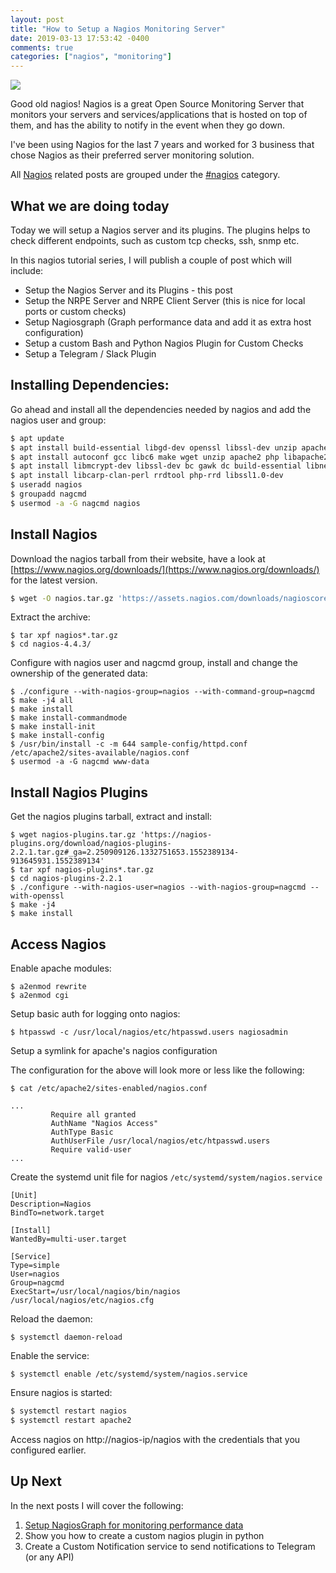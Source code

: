 ```yaml
---
layout: post
title: "How to Setup a Nagios Monitoring Server"
date: 2019-03-13 17:53:42 -0400
comments: true
categories: ["nagios", "monitoring"]
---
```


![](https://user-images.githubusercontent.com/567298/54547916-65f26680-49af-11e9-8d42-e27c57ef8e2e.png)


Good old nagios! Nagios is a great Open Source Monitoring Server that monitors your servers and services/applications that is hosted on top of them, and has the ability to notify in the event when they go down.

I've been using Nagios for the last 7 years and worked for 3 business that chose Nagios as their preferred server monitoring solution.

All [Nagios](https://blog.ruanbekker.com/blog/categories/nagios/) related posts are grouped under the [#nagios](https://blog.ruanbekker.com/blog/categories/nagios/) category.

## What we are doing today

Today we will setup a Nagios server and its plugins. The plugins helps to check different endpoints, such as custom tcp checks, ssh, snmp etc. 

In this nagios tutorial series, I will publish a couple of post which will include:

* Setup the Nagios Server and its Plugins - this post
* Setup the NRPE Server and NRPE Client Server (this is nice for local ports or custom checks)
* Setup Nagiosgraph (Graph performance data and add it as extra host configuration)
* Setup a custom Bash and Python Nagios Plugin for Custom Checks
* Setup a Telegram / Slack Plugin

## Installing Dependencies:

Go ahead and install all the dependencies needed by nagios and add the nagios user and group:

```bash
$ apt update
$ apt install build-essential libgd-dev openssl libssl-dev unzip apache2 -y
$ apt install autoconf gcc libc6 make wget unzip apache2 php libapache2-mod-php7.2 libgd-dev
$ apt install libmcrypt-dev libssl-dev bc gawk dc build-essential libnet-snmp-perl gettext
$ apt install libcarp-clan-perl rrdtool php-rrd libssl1.0-dev
$ useradd nagios
$ groupadd nagcmd
$ usermod -a -G nagcmd nagios
```

## Install Nagios

Download the nagios tarball from their website, have a look at [https://www.nagios.org/downloads/](https://www.nagios.org/downloads/) for the latest version.

```bash
$ wget -O nagios.tar.gz 'https://assets.nagios.com/downloads/nagioscore/releases/nagios-4.4.3.tar.gz?__hstc=118811158.7bdae752f04b6d927ddf150ae1ce5c71.1552389135285.1552394646569.1552410974898.3&__hssc=118811158.1.1552410974898&__hsfp=2323916385#_ga=2.246938692.1332751653.1552389134-913645931.1552389134'
```

Extract the archive:

```
$ tar xpf nagios*.tar.gz
$ cd nagios-4.4.3/
```

Configure with nagios user and nagcmd group, install and change the ownership of the generated data:

```
$ ./configure --with-nagios-group=nagios --with-command-group=nagcmd
$ make -j4 all
$ make install
$ make install-commandmode
$ make install-init
$ make install-config
$ /usr/bin/install -c -m 644 sample-config/httpd.conf /etc/apache2/sites-available/nagios.conf
$ usermod -a -G nagcmd www-data
```

## Install Nagios Plugins

Get the nagios plugins tarball, extract and install:

```
$ wget nagios-plugins.tar.gz 'https://nagios-plugins.org/download/nagios-plugins-2.2.1.tar.gz#_ga=2.250909126.1332751653.1552389134-913645931.1552389134'
$ tar xpf nagios-plugins*.tar.gz
$ cd nagios-plugins-2.2.1
$ ./configure --with-nagios-user=nagios --with-nagios-group=nagcmd --with-openssl
$ make -j4
$ make install
```

## Access Nagios

Enable apache modules:

```
$ a2enmod rewrite
$ a2enmod cgi
```

Setup basic auth for logging onto nagios:

```
$ htpasswd -c /usr/local/nagios/etc/htpasswd.users nagiosadmin
```

Setup a symlink for apache's nagios configuration

The configuration for the above will look more or less like the following:

```
$ cat /etc/apache2/sites-enabled/nagios.conf

...
         Require all granted
         AuthName "Nagios Access"
         AuthType Basic
         AuthUserFile /usr/local/nagios/etc/htpasswd.users
         Require valid-user
...
``` 

Create the systemd unit file for nagios `/etc/systemd/system/nagios.service`

```
[Unit]
Description=Nagios
BindTo=network.target

[Install]
WantedBy=multi-user.target

[Service]
Type=simple
User=nagios
Group=nagcmd
ExecStart=/usr/local/nagios/bin/nagios /usr/local/nagios/etc/nagios.cfg
```

Reload the daemon:

```
$ systemctl daemon-reload
```

Enable the service:

```
$ systemctl enable /etc/systemd/system/nagios.service
```

Ensure nagios is started:

```bash
$ systemctl restart nagios
$ systemctl restart apache2
```

Access nagios on http://nagios-ip/nagios with the credentials that you configured earlier.


## Up Next

In the next posts I will cover the following:

1. [Setup NagiosGraph for monitoring performance data](https://blog.ruanbekker.com/blog/2019/03/18/how-to-setup-the-nagiosgraph-plugin-on-nagios-monitoring-server/)
2. Show you how to create a custom nagios plugin in python
3. Create a Custom Notification service to send notifications to Telegram (or any API)

